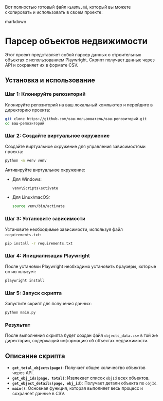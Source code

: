 Вот полностью готовый файл `README.md`, который вы можете скопировать и использовать в своем проекте:

markdown
# Парсер объектов недвижимости

Этот проект представляет собой парсер данных о строительных объектах с использованием Playwright. Скрипт получает данные через API и сохраняет их в формате CSV.

## Установка и использование

### Шаг 1: Клонируйте репозиторий

Клонируйте репозиторий на ваш локальный компьютер и перейдите в директорию проекта:

```bash
git clone https://github.com/ваш-пользователь/ваш-репозиторий.git
cd ваш-репозиторий
```

### Шаг 2: Создайте виртуальное окружение

Создайте виртуальное окружение для управления зависимостями проекта:

```bash
python -m venv venv
```

Активируйте виртуальное окружение:

- Для Windows:
  ```bash
  venv\Scripts\activate
  ```

- Для Linux/macOS:
  ```bash
  source venv/bin/activate
  ```

### Шаг 3: Установите зависимости

Установите необходимые зависимости, используя файл `requirements.txt`:

```bash
pip install -r requirements.txt
```

### Шаг 4: Инициализация Playwright

После установки Playwright необходимо установить браузеры, которые он использует:

```bash
playwright install
```

### Шаг 5: Запуск скрипта

Запустите скрипт для получения данных:

```bash
python main.py
```

### Результат

После выполнения скрипта будет создан файл `objects_data.csv` в той же директории, содержащий информацию об объектах недвижимости.

## Описание скрипта

- **`get_total_objects(page)`**: Получает общее количество объектов через API.
- **`get_obj_ids(page, total)`**: Извлекает список `objId` всех объектов.
- **`get_object_details(page, obj_id)`**: Получает детали объекта по `objId`.
- **`main()`**: Основная функция, которая выполняет весь процесс и сохраняет данные в CSV.


